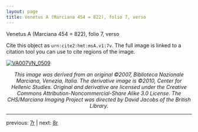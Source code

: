 ```yaml
---
layout: page
title: Venetus A (Marciana 454 = 822), folio 7, verso
---
```


Venetus A (Marciana 454 = 822), folio 7, verso

Cite this object as `urn:cite2:hmt:msA.v1:7v`.  The full image is linked to a citation tool you can use to cite regions of the image.

[![VA007VN_0509](http://www.homermultitext.org/iipsrv?IIIF=/project/homer/pyramidal/deepzoom/hmt/vaimg/2017a/VA007VN_0509.tif/full/800,/0/default.jpg)](http://www.homermultitext.org/ict2/?urn=urn:cite2:hmt:vaimg.2017a:VA007VN_0509) 

<p style="text-align: center; font-style: italic;">This image was derived from an original ©2007, Biblioteca Nazionale Marciana, Venezia, Italia. The derivative image is ©2010, Center for Hellenic Studies. Original and derivative are licensed under the Creative Commons Attribution-Noncommercial-Share Alike 3.0 License. The CHS/Marciana Imaging Project was directed by David Jacobs of the British Library.</p>

---

previous: [7r](../7r/) | next: [8r](../8r/)